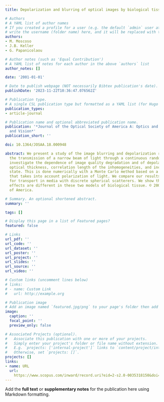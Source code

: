 ```yaml
---
title: Depolarization and blurring of optical images by biological tissue

# Authors
# A YAML list of author names
# If you created a profile for a user (e.g. the default `admin` user at `content/authors/admin/`), 
# write the username (folder name) here, and it will be replaced with their full name and linked to their profile.
authors:
- M. Moscoso
- J.B. Keller
- G. Papanicolaou

# Author notes (such as 'Equal Contribution')
# A YAML list of notes for each author in the above `authors` list
author_notes: []

date: '2001-01-01'

# Date to publish webpage (NOT necessarily Bibtex publication's date).
publishDate: '2023-11-22T10:36:47.076562Z'

# Publication type.
# A single CSL publication type but formatted as a YAML list (for Hugo requirements).
publication_types:
- article-journal

# Publication name and optional abbreviated publication name.
publication: '*Journal of the Optical Society of America A: Optics and Image Science,
  and Vision*'
publication_short: ''

doi: 10.1364/JOSAA.18.000948

abstract: We present a study of the image blurring and depolarization resulting from
  the transmission of a narrow beam of light through a continuous random medium. We
  investigate the dependence of image quality degradation and of depolarization on
  optical thickness, correlation length of the inhomogeneities, and incident polarization
  state. This is done numerically with a Monte Carlo method based on a transport equation
  that takes into account polarization of light. We compare our results with those
  for transport in media with discrete spherical scatterers. We show that depolarization
  effects are different in these two models of biological tissue. © 2001 Optical Society
  of America.

# Summary. An optional shortened abstract.
summary: ''

tags: []

# Display this page in a list of Featured pages?
featured: false

# Links
url_pdf: ''
url_code: ''
url_dataset: ''
url_poster: ''
url_project: ''
url_slides: ''
url_source: ''
url_video: ''

# Custom links (uncomment lines below)
# links:
# - name: Custom Link
#   url: http://example.org

# Publication image
# Add an image named `featured.jpg/png` to your page's folder then add a caption below.
image:
  caption: ''
  focal_point: ''
  preview_only: false

# Associated Projects (optional).
#   Associate this publication with one or more of your projects.
#   Simply enter your project's folder or file name without extension.
#   E.g. `projects: ['internal-project']` links to `content/project/internal-project/index.md`.
#   Otherwise, set `projects: []`.
projects: []
links:
- name: URL
  url: 
    https://www.scopus.com/inward/record.uri?eid=2-s2.0-0035318150&doi=10.1364%2fJOSAA.18.000948&partnerID=40&md5=652bd7ab060c81bc69dc70218fd48535
---
```


Add the **full text** or **supplementary notes** for the publication here using Markdown formatting.
